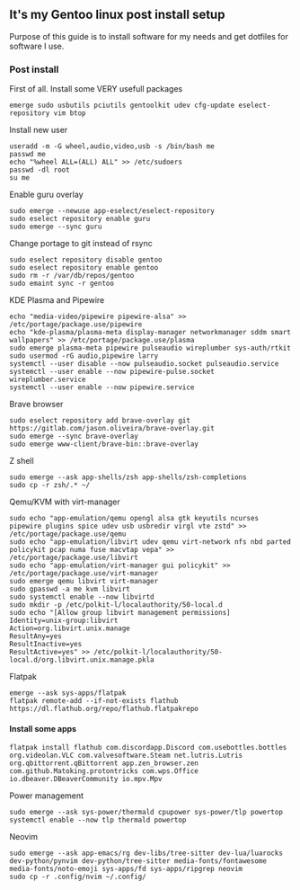 ## It's my Gentoo linux post install setup

Purpose of this guide is to install software for my needs and get dotfiles for software I use.

### Post install

First of all. Install some VERY usefull packages
```
emerge sudo usbutils pciutils gentoolkit udev cfg-update eselect-repository vim btop
```

Install new user
```
useradd -m -G wheel,audio,video,usb -s /bin/bash me
passwd me
echo "%wheel ALL=(ALL) ALL" >> /etc/sudoers
passwd -dl root
su me
```


Enable guru overlay
```
sudo emerge --newuse app-eselect/eselect-repository
sudo eselect repository enable guru
sudo emerge --sync guru
```

Change portage to git instead of rsync
```
sudo eselect repository disable gentoo
sudo eselect repository enable gentoo
sudo rm -r /var/db/repos/gentoo
sudo emaint sync -r gentoo
```

KDE Plasma and Pipewire
```
echo "media-video/pipewire pipewire-alsa" >> /etc/portage/package.use/pipewire
echo "kde-plasma/plasma-meta display-manager networkmanager sddm smart wallpapers" >> /etc/portage/package.use/plasma
sudo emerge plasma-meta pipewire pulseaudio wireplumber sys-auth/rtkit
sudo usermod -rG audio,pipewire larry
systemctl --user disable --now pulseaudio.socket pulseaudio.service
systemctl --user enable --now pipewire-pulse.socket wireplumber.service
systemctl --user enable --now pipewire.service
```

Brave browser
```
sudo eselect repository add brave-overlay git https://gitlab.com/jason.oliveira/brave-overlay.git
sudo emerge --sync brave-overlay
sudo emerge www-client/brave-bin::brave-overlay
```

Z shell
```
sudo emerge --ask app-shells/zsh app-shells/zsh-completions
sudo cp -r zsh/.* ~/
```

Qemu/KVM with virt-manager
```
sudo echo "app-emulation/qemu opengl alsa gtk keyutils ncurses pipewire plugins spice udev usb usbredir virgl vte zstd" >> /etc/portage/package.use/qemu
sudo echo "app-emulation/libvirt udev qemu virt-network nfs nbd parted policykit pcap numa fuse macvtap vepa" >> /etc/portage/package.use/libvirt
sudo echo "app-emulation/virt-manager gui policykit" >> /etc/portage/package.use/virt-manager
sudo emerge qemu libvirt virt-manager
sudo gpasswd -a me kvm libvirt
sudo systemctl enable --now libvirtd
sudo mkdir -p /etc/polkit-l/localauthority/50-local.d
sudo echo "[Allow group libvirt management permissions]
Identity=unix-group:libvirt
Action=org.libvirt.unix.manage
ResultAny=yes
ResultInactive=yes
ResultActive=yes" >> /etc/polkit-l/localauthority/50-local.d/org.libvirt.unix.manage.pkla
```

Flatpak
```
emerge --ask sys-apps/flatpak
flatpak remote-add --if-not-exists flathub https://dl.flathub.org/repo/flathub.flatpakrepo
```
#### Install some apps
```
flatpak install flathub com.discordapp.Discord com.usebottles.bottles org.videolan.VLC com.valvesoftware.Steam net.lutris.Lutris org.qbittorrent.qBittorrent app.zen_browser.zen com.github.Matoking.protontricks com.wps.Office io.dbeaver.DBeaverCommunity io.mpv.Mpv
```

Power management
```
sudo emerge --ask sys-power/thermald cpupower sys-power/tlp powertop
systemctl enable --now tlp thermald powertop
```

Neovim
```
sudo emerge --ask app-emacs/rg dev-libs/tree-sitter dev-lua/luarocks dev-python/pynvim dev-python/tree-sitter media-fonts/fontawesome media-fonts/noto-emoji sys-apps/fd sys-apps/ripgrep neovim
sudo cp -r .config/nvim ~/.config/
```
